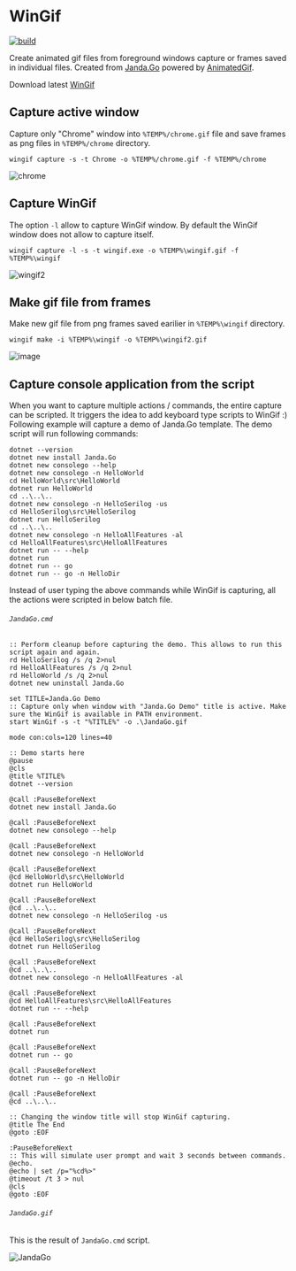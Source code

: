 # WinGif

[![build](https://github.com/Jandini/WinGif/actions/workflows/build.yml/badge.svg)](https://github.com/Jandini/WinGif/actions/workflows/build.yml)

Create animated gif files from foreground windows capture or frames saved in individual files. 
Created from [Janda.Go](https://github.com/Jandini/Janda.Go) powered by [AnimatedGif](https://github.com/mrousavy/AnimatedGif).

Download latest [WinGif](https://github.com/Jandini/WinGif/releases/download/0.2.0/WinGif.exe)

## Capture active window

Capture only "Chrome" window into `%TEMP%/chrome.gif` file and save frames as png files in `%TEMP%/chrome` directory.
```
wingif capture -s -t Chrome -o %TEMP%/chrome.gif -f %TEMP%/chrome
```

![chrome](https://user-images.githubusercontent.com/19593367/207031114-49891e15-c160-4346-b546-b943dbfe0adc.gif)


## Capture WinGif

The option `-l` allow to capture WinGif window. By default the WinGif window does not allow to capture itself. 
```
wingif capture -l -s -t wingif.exe -o %TEMP%\wingif.gif -f %TEMP%\wingif
```
![wingif2](https://user-images.githubusercontent.com/19593367/207033078-c1ed8e1f-db43-41c5-9228-0a86db18efc8.gif)



## Make gif file from frames

Make new gif file from png frames saved earilier in `%TEMP%\wingif` directory.
```
wingif make -i %TEMP%\wingif -o %TEMP%\wingif2.gif
```
![image](https://user-images.githubusercontent.com/19593367/207031957-4e51fd1c-fc4e-4d9f-98e3-7cdfb712fd81.png)




## Capture console application from the script

When you want to capture multiple actions / commands, the entire capture can be scripted. It triggers the idea to add keyboard type scripts to WinGif :)
Following example will capture a demo of Janda.Go template. The demo script will run following commands:
```
dotnet --version
dotnet new install Janda.Go
dotnet new consolego --help
dotnet new consolego -n HelloWorld
cd HelloWorld\src\HelloWorld
dotnet run HelloWorld
cd ..\..\..
dotnet new consolego -n HelloSerilog -us
cd HelloSerilog\src\HelloSerilog
dotnet run HelloSerilog
cd ..\..\..
dotnet new consolego -n HelloAllFeatures -al
cd HelloAllFeatures\src\HelloAllFeatures
dotnet run -- --help
dotnet run 
dotnet run -- go
dotnet run -- go -n HelloDir
```

Instead of user typing the above commands while WinGif is capturing, all the actions were scripted in below batch file. 

###### `JandaGo.cmd`
```batch
:: Perform cleanup before capturing the demo. This allows to run this script again and again.
rd HelloSerilog /s /q 2>nul
rd HelloAllFeatures /s /q 2>nul
rd HelloWorld /s /q 2>nul
dotnet new uninstall Janda.Go

set TITLE=Janda.Go Demo
:: Capture only when window with "Janda.Go Demo" title is active. Make sure the WinGif is available in PATH environment.
start WinGif -s -t "%TITLE%" -o .\JandaGo.gif

mode con:cols=120 lines=40

:: Demo starts here
@pause
@cls
@title %TITLE%
dotnet --version

@call :PauseBeforeNext
dotnet new install Janda.Go

@call :PauseBeforeNext
dotnet new consolego --help

@call :PauseBeforeNext
dotnet new consolego -n HelloWorld

@call :PauseBeforeNext
@cd HelloWorld\src\HelloWorld
dotnet run HelloWorld

@call :PauseBeforeNext
@cd ..\..\..
dotnet new consolego -n HelloSerilog -us

@call :PauseBeforeNext
@cd HelloSerilog\src\HelloSerilog
dotnet run HelloSerilog

@call :PauseBeforeNext
@cd ..\..\..
dotnet new consolego -n HelloAllFeatures -al

@call :PauseBeforeNext
@cd HelloAllFeatures\src\HelloAllFeatures
dotnet run -- --help

@call :PauseBeforeNext
dotnet run 

@call :PauseBeforeNext
dotnet run -- go

@call :PauseBeforeNext
dotnet run -- go -n HelloDir

@call :PauseBeforeNext
@cd ..\..\..

:: Changing the window title will stop WinGif capturing.
@title The End
@goto :EOF

:PauseBeforeNext
:: This will simulate user prompt and wait 3 seconds between commands.
@echo.
@echo | set /p="%cd%>"
@timeout /t 3 > nul
@cls
@goto :EOF
```

###### `JandaGo.gif`

This is the result of `JandaGo.cmd` script.

![JandaGo](https://user-images.githubusercontent.com/19593367/211174559-b45486cd-20d8-49fe-839d-7d7a50d6395d.gif)



